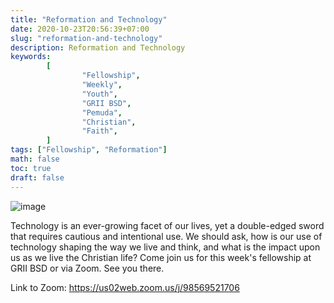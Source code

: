 ```yaml
---
title: "Reformation and Technology"
date: 2020-10-23T20:56:39+07:00
slug: "reformation-and-technology"
description: Reformation and Technology
keywords:
        [
                "Fellowship",
                "Weekly",
                "Youth",
                "GRII BSD",
                "Pemuda",
                "Christian",
                "Faith",
        ]
tags: ["Fellowship", "Reformation"]
math: false
toc: true
draft: false
---
```


![image](/images/events/20201024.jpeg)

Technology is an ever-growing facet of our lives, yet a double-edged sword that requires cautious and intentional use. We should ask, how is our use of technology shaping the way we live and think, and what is the impact upon us as we live the Christian life? Come join us for this week's fellowship at GRII BSD or via Zoom. See you there.

Link to Zoom: https://us02web.zoom.us/j/98569521706
